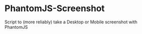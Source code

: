 # PhantomJS-Screenshot
Script to (more reliably) take a Desktop or Mobile screenshot with PhantomJS
